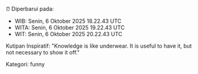 ⏰ Diperbarui pada:
- WIB: Senin, 6 Oktober 2025 18.22.43 UTC
- WITA: Senin, 6 Oktober 2025 19.22.43 UTC
- WIT: Senin, 6 Oktober 2025 20.22.43 UTC

Kutipan Inspiratif:
"Knowledge is like underwear. It is useful to have it, but not necessary to show it off."


Kategori: funny

